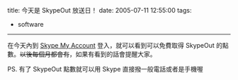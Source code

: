 title: 今天是 SkypeOut 放送日！
date: 2005-07-11 12:55:00
tags: 
- software
---

在今天內到 [Skype My Account](http://www.skype.com/go/myaccount) 登入，就可以看到可以免費取得 SkypeOut 的點數。<span style="text-decoration: line-through;">以後每個月都會有</span>，如果有看到的話會提醒大家。

PS. 有了 SkypeOut 點數就可以用 Skype 直接撥一般電話或者是手機喔